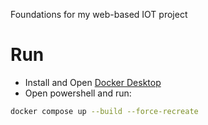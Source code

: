 Foundations for my web-based IOT project

# Run
* Install and Open [Docker Desktop](https://www.docker.com/products/docker-desktop/)
* Open powershell and run:
```bash
docker compose up --build --force-recreate
```
